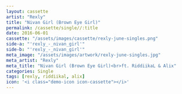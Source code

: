 ```yaml
---
layout: cassette
artist: "Rexly"
title: "Nivan Girl (Brown Eye Girl)"
permalink: /cassette/single//:title
date: 2016-06-01
cassette: "/assets/images/cassette/rexly-june-singles.png"
side-a: "'rexly_-_nivan_girl'"
side-b: "'rexly_-_nivan_girl'"
meta_image: "/assets/images/artwork/rexly-june-singles.jpg"
meta_artist: "Rexly"
meta_title: "Nivan Girl (Brown Eye Girl)<br>ft. RiddiikaL & Alix"
categories: Single
tags: [rexly, riddiikal, alix]
icon: '<i class="demo-icon icon-cassette"></i>'
---
```

